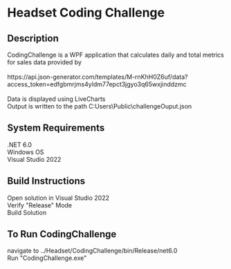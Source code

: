 <h1>Headset Coding Challenge</h1>

<h2>Description</h2>
CodingChallenge is a WPF application that calculates daily and total metrics for sales data provided by<br><br>
https://api.json-generator.com/templates/M-rnKhH0Z6uf/data?access_token=edfgbmrjms4yldm77epct3jgyo3q65wxjinddzmc<br><br>
Data is displayed using LiveCharts<br>
Output is written to the path C:Users\Public\challengeOuput.json

<h2>System Requirements</h2>
.NET 6.0<br>
Windows OS<br>
Visual Studio 2022

<h2>Build Instructions</h2>
Open solution in Visual Studio 2022<br>
Verify "Release" Mode<br>
Build Solution

<h2>To Run CodingChallenge</h2>
navigate to ../Headset/CodingChallenge/bin/Release/net6.0<br>
Run "CodingChallenge.exe"